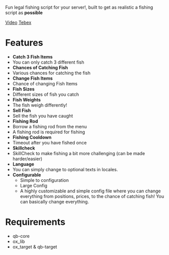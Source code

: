 Fun legal fishing script for your server!, built to get as realistic a fishing script as **possible**

[Video](https://www.youtube.com/watch?v=ZAZYldAOYl0)
[Tebex](https://uggish-store.tebex.io/)

# Features
* **Catch 3 Fish Items**
 * You can only catch 3 different fish
* **Chances of Catching Fish**
 * Various chances for catching the fish
* **Change Fish Items**
 * Chance of changing Fish Items
* **Fish Sizes**
 * Different sizes of fish you catch
* **Fish Weights**
 * The fish weigh differently!
* **Sell Fish**
 * Sell the fish you have caught
* **Fishing Rod**
 * Borrow a fishing rod from the menu
 * A fishing rod is required for fishing
* **Fishing Cooldown**
 * Timeout after you have fished once
* **Skillcheck**
 * SkillCheck to make fishing a bit more challenging (can be made harder/easier)
* **Language**
 * You can simply change to optional texts in locales. 
* **Configurable**
  - Simple to configuration
  - Large Config
  - A highly customizable and simple config file where you can change everything from positions, prices, to the chance of catching fish! You can basically change everything.
# Requirements 
* qb-core 
* ox_lib
* ox_target & qb-target 

